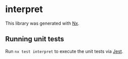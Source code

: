 # interpret

This library was generated with [Nx](https://nx.dev).

## Running unit tests

Run `nx test interpret` to execute the unit tests via [Jest](https://jestjs.io).
